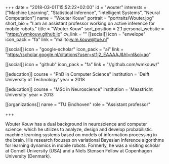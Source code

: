 +++
date = "2018-03-01T15:52:22+02:00"
id = "wouter"
interests = ["Machine Learning", "Statistical Inference", "Intelligent Systems", "Neural Computation"]
name = "Wouter Kouw"
portrait = "portraits/Wouter.jpg"
short_bio = "I am an assistant professor working on active inference for mobile robots."
title = "Wouter Kouw"
sort_position = 2.1
personal_website = "https://wmkouw.github.io"
cv_link = ""
[[social]]
    icon = "envelope"
    icon_pack = "fa"
    link = "mailto:w.m.kouw@tue.nl"

[[social]]
    icon = "google-scholar"
    icon_pack = "ai"
    link = "https://scholar.google.nl/citations?user=st1j2_EAAAAJ&hl=nl&oi=ao"

[[social]]
    icon = "github"
    icon_pack = "fa"
    link = "//github.com/wmkouw/"

[[education]]
    course = "PhD in Computer Science"
    institution = 'Delft University of Technology'
    year = 2018

[[education]]
    course = "MSc in Neuroscience"
    institution = 'Maastricht University'
    year = 2013

[[organizations]]
    name = "TU Eindhoven"
    role = "Assistant professor"

+++

Wouter Kouw has a dual background in neuroscience and computer science, which he utilizes to analyze, design and develop probabilistic machine learning systems based on models of information processing in the brain. His research focuses on variational Bayesian inference algorithms for learning dynamics in mobile robots. Formerly, he was a visiting scholar at Cornell University (USA) and a Niels Stensen Fellow at Copenhagen University (Denmark).
